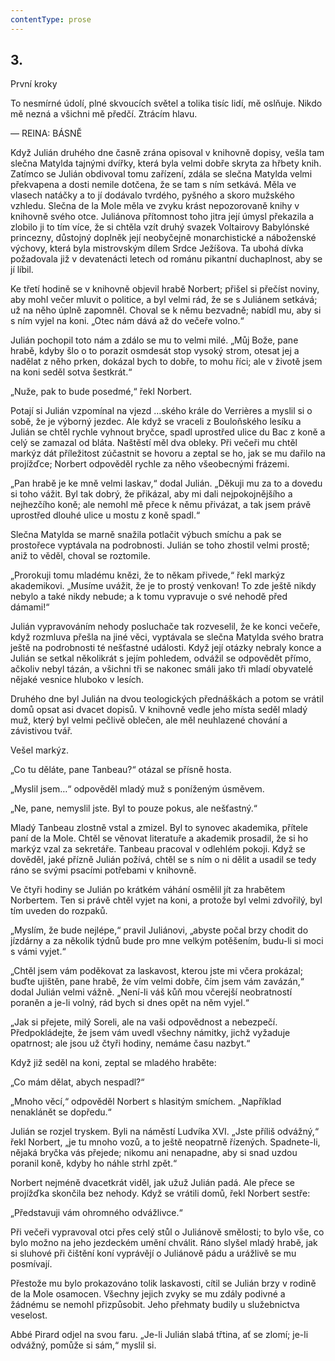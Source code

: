 ```yaml
---
contentType: prose
---
```


## 3.  
První kroky

To nesmírné údolí, plné skvoucích světel a tolika tisíc lidí, mě oslňuje. Nikdo mě nezná a všichni mě předčí. Ztrácím hlavu.

— REINA: BÁSNĚ

Když Julián druhého dne časně zrána opisoval v knihovně dopisy, vešla tam slečna Matylda tajnými dvířky, která byla velmi dobře skryta za hřbety knih. Zatímco se Julián obdivoval tomu zařízení, zdála se slečna Matylda velmi překvapena a dosti nemile dotčena, že se tam s ním setkává. Měla ve vlasech natáčky a to jí dodávalo tvrdého, pyšného a skoro mužského vzhledu. Slečna de la Mole měla ve zvyku krást nepozorovaně knihy v knihovně svého otce. Juliánova přítomnost toho jitra její úmysl překazila a zlobilo ji to tím více, že si chtěla vzít druhý svazek Voltairovy Babylónské princezny, důstojný doplněk její neobyčejně monarchistické a náboženské výchovy, která byla mistrovským dílem Srdce Ježíšova. Ta ubohá dívka požadovala již v devatenácti letech od románu pikantní duchaplnost, aby se jí líbil.

Ke třetí hodině se v knihovně objevil hrabě Norbert; přišel si přečíst noviny, aby mohl večer mluvit o politice, a byl velmi rád, že se s Juliánem setkává; už na něho úplně zapomněl. Choval se k němu bezvadně; nabídl mu, aby si s ním vyjel na koni. „Otec nám dává až do večeře volno.“

Julián pochopil toto nám a zdálo se mu to velmi milé. „Můj Bože, pane hrabě, kdyby šlo o to porazit osmdesát stop vysoký strom, otesat jej a nadělat z něho prken, dokázal bych to dobře, to mohu říci; ale v životě jsem na koni seděl sotva šestkrát.“

„Nuže, pak to bude posedmé,“ řekl Norbert.

Potají si Julián vzpomínal na vjezd …ského krále do Verrières a myslil si o sobě, že je výborný jezdec. Ale když se vraceli z Bouloňského lesíku a Julián se chtěl rychle vyhnout bryčce, spadl uprostřed ulice du Bac z koně a celý se zamazal od bláta. Naštěstí měl dva obleky. Při večeři mu chtěl markýz dát příležitost zúčastnit se hovoru a zeptal se ho, jak se mu dařilo na projížďce; Norbert odpověděl rychle za něho všeobecnými frázemi.

„Pan hrabě je ke mně velmi laskav,“ dodal Julián. „Děkuji mu za to a dovedu si toho vážit. Byl tak dobrý, že přikázal, aby mi dali nejpokojnějšího a nejhezčího koně; ale nemohl mě přece k němu přivázat, a tak jsem právě uprostřed dlouhé ulice u mostu z koně spadl.“

Slečna Matylda se marně snažila potlačit výbuch smíchu a pak se prostořece vyptávala na podrobnosti. Julián se toho zhostil velmi prostě; aniž to věděl, choval se roztomile.

„Prorokuji tomu mladému knězi, že to někam přivede,“ řekl markýz akademikovi. „Musíme uvážit, že je to prostý venkovan! To zde ještě nikdy nebylo a také nikdy nebude; a k tomu vypravuje o své nehodě před dámami!“

Julián vypravováním nehody posluchače tak rozveselil, že ke konci večeře, když rozmluva přešla na jiné věci, vyptávala se slečna Matylda svého bratra ještě na podrobnosti té nešťastné události. Když její otázky nebraly konce a Julián se setkal několikrát s jejím pohledem, odvážil se odpovědět přímo, ačkoliv nebyl tázán, a všichni tři se nakonec smáli jako tři mladí obyvatelé nějaké vesnice hluboko v lesích.

Druhého dne byl Julián na dvou teologických přednáškách a potom se vrátil domů opsat asi dvacet dopisů. V knihovně vedle jeho místa seděl mladý muž, který byl velmi pečlivě oblečen, ale měl neuhlazené chování a závistivou tvář.

Vešel markýz.

„Co tu děláte, pane Tanbeau?“ otázal se přísně hosta.

„Myslil jsem…“ odpověděl mladý muž s poníženým úsměvem.

„Ne, pane, nemyslil jste. Byl to pouze pokus, ale nešťastný.“

Mladý Tanbeau zlostně vstal a zmizel. Byl to synovec akademika, přítele paní de la Mole. Chtěl se věnovat literatuře a akademik prosadil, že si ho markýz vzal za sekretáře. Tanbeau pracoval v odlehlém pokoji. Když se dověděl, jaké přízně Julián požívá, chtěl se s ním o ni dělit a usadil se tedy ráno se svými psacími potřebami v knihovně.

Ve čtyři hodiny se Julián po krátkém váhání osmělil jít za hrabětem Norbertem. Ten si právě chtěl vyjet na koni, a protože byl velmi zdvořilý, byl tím uveden do rozpaků.

„Myslím, že bude nejlépe,“ pravil Juliánovi, „abyste počal brzy chodit do jízdárny a za několik týdnů bude pro mne velkým potěšením, budu-li si moci s vámi vyjet.“

„Chtěl jsem vám poděkovat za laskavost, kterou jste mi včera prokázal; buďte ujištěn, pane hrabě, že vím velmi dobře, čím jsem vám zavázán,“ dodal Julián velmi vážně. „Není-li váš kůň mou včerejší neobratností poraněn a je-li volný, rád bych si dnes opět na něm vyjel.“

„Jak si přejete, milý Soreli, ale na vaši odpovědnost a nebezpečí. Předpokládejte, že jsem vám uvedl všechny námitky, jichž vyžaduje opatrnost; ale jsou už čtyři hodiny, nemáme času nazbyt.“

Když již seděl na koni, zeptal se mladého hraběte:

„Co mám dělat, abych nespadl?“

„Mnoho věcí,“ odpověděl Norbert s hlasitým smíchem. „Například nenaklánět se dopředu.“

Julián se rozjel tryskem. Byli na náměstí Ludvíka XVI. „Jste příliš odvážný,“ řekl Norbert, „je tu mnoho vozů, a to ještě neopatrně řízených. Spadnete-li, nějaká bryčka vás přejede; nikomu ani nenapadne, aby si snad uzdou poranil koně, kdyby ho náhle strhl zpět.“

Norbert nejméně dvacetkrát viděl, jak užuž Julián padá. Ale přece se projížďka skončila bez nehody. Když se vrátili domů, řekl Norbert sestře:

„Představuji vám ohromného odvážlivce.“

Při večeři vypravoval otci přes celý stůl o Juliánově smělosti; to bylo vše, co bylo možno na jeho jezdeckém umění chválit. Ráno slyšel mladý hrabě, jak si sluhové při čištění koní vyprávějí o Juliánově pádu a urážlivě se mu posmívají.

Přestože mu bylo prokazováno tolik laskavosti, cítil se Julián brzy v rodině de la Mole osamocen. Všechny jejich zvyky se mu zdály podivné a žádnému se nemohl přizpůsobit. Jeho přehmaty budily u služebnictva veselost.

Abbé Pirard odjel na svou faru. „Je-li Julián slabá třtina, ať se zlomí; je-li odvážný, pomůže si sám,“ myslil si.
